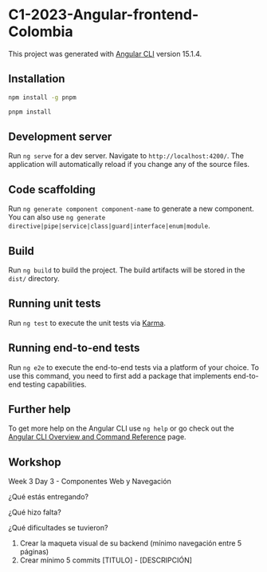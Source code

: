 
# C1-2023-Angular-frontend-Colombia

This project was generated with [Angular CLI](https://github.com/angular/angular-cli) version 15.1.4.

## Installation

```bash
npm install -g pnpm
```

```bash
pnpm install
```

## Development server

Run `ng serve` for a dev server. Navigate to `http://localhost:4200/`. The application will automatically reload if you change any of the source files.

## Code scaffolding

Run `ng generate component component-name` to generate a new component. You can also use `ng generate directive|pipe|service|class|guard|interface|enum|module`.

## Build

Run `ng build` to build the project. The build artifacts will be stored in the `dist/` directory.

## Running unit tests

Run `ng test` to execute the unit tests via [Karma](https://karma-runner.github.io).

## Running end-to-end tests

Run `ng e2e` to execute the end-to-end tests via a platform of your choice. To use this command, you need to first add a package that implements end-to-end testing capabilities.

## Further help

To get more help on the Angular CLI use `ng help` or go check out the [Angular CLI Overview and Command Reference](https://angular.io/cli) page.

## Workshop

Week 3 Day 3 - Componentes Web y Navegación

¿Qué estás entregando?

¿Qué hizo falta?

¿Qué dificultades se tuvieron?

1. Crear la maqueta visual de su backend (mínimo navegación entre 5 páginas)
2. Crear mínimo 5 commits [TITULO] - [DESCRIPCIÓN]
